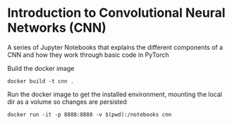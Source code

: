 # Introduction to Convolutional Neural Networks (CNN)

A series of Jupyter Notebooks that explains the different components of a CNN and how they work through basic code in PyTorch


Build the docker image

```
docker build -t cnn .
```

Run the docker image to get the installed environment, mounting the local dir as a volume so changes are persisted
```
docker run -it -p 8888:8888 -v $(pwd):/notebooks cnn
```